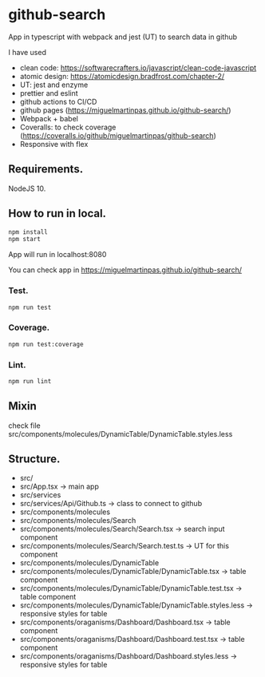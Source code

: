 # github-search

App in typescript with webpack and jest (UT) to search data in github

I have used

-   clean code: https://softwarecrafters.io/javascript/clean-code-javascript
-   atomic design: https://atomicdesign.bradfrost.com/chapter-2/
-   UT: jest and enzyme
-   prettier and eslint
-   github actions to CI/CD
-   github pages (https://miguelmartinpas.github.io/github-search/)
-   Webpack + babel
-   Coveralls: to check coverage (https://coveralls.io/github/miguelmartinpas/github-search)
-   Responsive with flex

## Requirements.

NodeJS 10.

## How to run in local.

```sh
npm install
npm start
```

App will run in localhost:8080

You can check app in https://miguelmartinpas.github.io/github-search/

### Test.

```sh
npm run test
```

### Coverage.

```sh
npm run test:coverage
```

### Lint.

```sh
npm run lint
```

## Mixin

check file src/components/molecules/DynamicTable/DynamicTable.styles.less

## Structure.

-   src/
-   src/App.tsx -> main app
-   src/services
-   src/services/Api/Github.ts -> class to connect to github
-   src/components/molecules
-   src/components/molecules/Search
-   src/components/molecules/Search/Search.tsx -> search input component
-   src/components/molecules/Search/Search.test.ts -> UT for this component
-   src/components/molecules/DynamicTable
-   src/components/molecules/DynamicTable/DynamicTable.tsx -> table component
-   src/components/molecules/DynamicTable/DynamicTable.test.tsx -> table component
-   src/components/molecules/DynamicTable/DynamicTable.styles.less -> responsive styles for table
-   src/components/oraganisms/Dashboard/Dashboard.tsx -> table component
-   src/components/oraganisms/Dashboard/Dashboard.test.tsx -> table component
-   src/components/oraganisms/Dashboard/Dashboard.styles.less -> responsive styles for table
